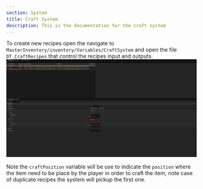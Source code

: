 ```yaml
---
section: System
title: Craft System
description: This is the documentation for the craft system
---
```


To create new recipes open the navigate to `MasterInventory/inventory/Variables/CraftSystem` and open the file `DT_CraftRecipes` that control the recipes input and outputs.
![Img1](../../assets/docs/craftSystem/img1.png)

Note the `craftPosition` variable will be use to indicate the `position` where the item need to be place by the player in order to craft the item, note case of duplicate recipes the system will pickup the first one.

